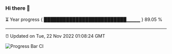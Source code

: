 ### Hi there 👋

⏳ Year progress { ██████████████████████████▁▁▁▁ } 89.05 %

---

⏰ Updated on Tue, 22 Nov 2022 01:08:24 GMT

![Progress Bar CI](https://github.com/liununu/liununu/workflows/Progress%20Bar%20CI/badge.svg)

